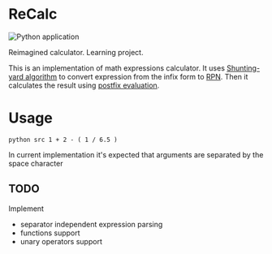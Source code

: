 # ReCalc
![Python application](https://github.com/LilacRapture/ReCalc/workflows/Python%20application/badge.svg?branch=master)

Reimagined calculator.
Learning project.

This is an implementation of math expressions calculator.
It uses [Shunting-yard algorithm](https://en.wikipedia.org/wiki/Shunting-yard_algorithm) to convert expression from the infix form to [RPN](https://en.wikipedia.org/wiki/Reverse_Polish_notation). Then it calculates the result using [postfix evaluation](https://en.wikipedia.org/wiki/Reverse_Polish_notation#Postfix_evaluation_algorithm).

# Usage

`python src 1 + 2 - ( 1 / 6.5 )`

In current implementation it's expected that arguments are separated by the space character

## TODO
Implement
* separator independent expression parsing
* functions support
* unary operators support
